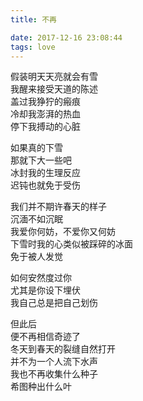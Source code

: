 ```yaml
---
title: 不再

date: 2017-12-16 23:08:44
tags: love
---
```

假装明天天亮就会有雪\
我醒来接受天道的陈述\
盖过我狰狞的瘢痕\
冷却我澎湃的热血\
停下我搏动的心脏

如果真的下雪\
那就下大一些吧\
冰封我的生理反应\
迟钝也就免于受伤

我们并不期许春天的样子\
沉湎不如沉眠\
我爱你何妨，不爱你又何妨\
下雪时我的心类似被踩碎的冰面\
免于被人发觉

如何安然度过你\
尤其是你设下埋伏\
我自己总是把自己划伤

但此后\
便不再相信奇迹了\
冬天到春天的裂缝自然打开\
并不为一个人流下水声\
我也不再收集什么种子\
希图种出什么叶
